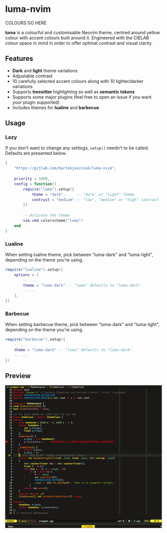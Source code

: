 # luma-nvim

COLOURS GO HERE

**luma** is a colourful and customisable Neovim theme, centred around yellow colour with accent colours built around it. Engineered with the CIELAB colour space in mind in order to offer optimal contrast and visual clarity.

## Features

- **Dark** and **light** theme variations
- Adjustable contrast
- 10 carefully selected accent colours along with 10 lighter/darker variations
- Supports **treesitter** highlighting as well as **semantic tokens**
- Supports some major plugins (feel free to open an issue if you want your plugin supported)
- Includes themes for **lualine** and **barbecue**

## Usage

### Lazy

If you don't want to change any settings, `setup()` needn't to be called. Defaults are presented below.

```lua
{
    "https://gitlab.com/bartekjaszczak/luma-nvim",

    priority = 1000,
    config = function()
        require("luma").setup({
            theme = "dark",     -- "dark" or "light" theme
            contrast = "medium" -- "low", "medium" or "high" contrast
        })

        -- Activate the theme
        vim.cmd.colorscheme("luma")
    end
}
```

### Lualine

When setting lualine theme, pick between "luma-dark" and "luma-light", depending on the theme you're using.

```lua
require("lualine").setup({
    options = {
        -- ...
        theme = "luma-dark" -- "luma" defaults to "luma-dark"
        -- ...
    },
})
```

### Barbecue

When setting barbecue theme, pick between "luma-dark" and "luma-light", depending on the theme you're using.

```lua
require("barbecue").setup({
    -- ...
    theme = "luma-dark" -- "luma" defaults to "luma-dark"
    -- ...
})
```

## Preview

![cpp](showcase/cpp/showcase.png?)
